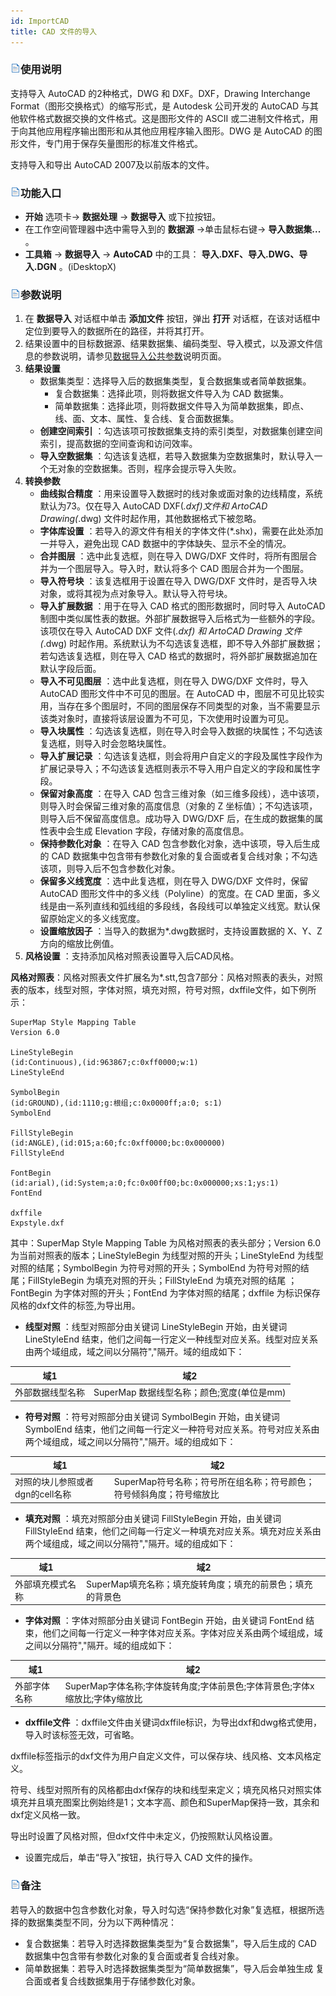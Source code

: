 ```yaml
---
id: ImportCAD
title: CAD 文件的导入  
---  
```

### ![](../../img/read.gif)使用说明

支持导入 AutoCAD 的2种格式，DWG 和 DXF。DXF，Drawing Interchange Format（图形交换格式）的缩写形式，是
Autodesk 公司开发的 AutoCAD 与其他软件格式数据交换的文件格式。这是图形文件的 ASCII
或二进制文件格式，用于向其他应用程序输出图形和从其他应用程序输入图形。DWG 是 AutoCAD 的图形文件，专门用于保存矢量图形的标准文件格式。

支持导入和导出 AutoCAD 2007及以前版本的文件。

### ![](../../img/read.gif)功能入口

* **开始** 选项卡-> **数据处理** -> **数据导入** 或下拉按钮。
* 在工作空间管理器中选中需导入到的 **数据源** ->单击鼠标右键-> **导入数据集...** 。
* **工具箱** -> **数据导入** -> **AutoCAD** 中的工具： **导入.DXF、导入.DWG、导入.DGN** 。(iDesktopX)

### ![](../../img/read.gif)参数说明

1. 在 **数据导入** 对话框中单击 **添加文件** 按钮，弹出 **打开** 对话框，在该对话框中定位到要导入的数据所在的路径，并将其打开。
2. 结果设置中的目标数据源、结果数据集、编码类型、导入模式，以及源文件信息的参数说明，请参见[数据导入公共参数](ParameterSettingDia)说明页面。
3. **结果设置**
    * 数据集类型：选择导入后的数据集类型，复合数据集或者简单数据集。 
      * 复合数据集：选择此项，则将数据文件导入为 CAD 数据集。  
      * 简单数据集：选择此项，则将数据文件导入为简单数据集，即点、线、面、文本、属性、复合线、复合面数据集。
    * **创建空间索引** ：勾选该项可按数据集支持的索引类型，对数据集创建空间索引，提高数据的空间查询和访问效率。
    * **导入空数据集** ：勾选该复选框，若导入数据集为空数据集时，默认导入一个无对象的空数据集。否则，程序会提示导入失败。
4. **转换参数**
    * **曲线拟合精度** ：用来设置导入数据时的线对象或面对象的边线精度，系统默认为73。仅在导入 AutoCAD DXF(*.dxf)文件和 ArtoCAD Drawing(*.dwg) 文件时起作用，其他数据格式下被忽略。
    * **字体库设置** ：若导入的源文件有相关的字体文件(*.shx)，需要在此处添加一并导入，避免出现 CAD 数据中的字体缺失、显示不全的情况。
    * **合并图层** ：选中此复选框，则在导入 DWG/DXF 文件时，将所有图层合并为一个图层导入。导入时，默认将多个 CAD 图层合并为一个图层。
    * **导入符号块** ：该复选框用于设置在导入 DWG/DXF 文件时，是否导入块对象，或将其视为点对象导入。默认导入符号块。
    * **导入扩展数据** ：用于在导入 CAD 格式的图形数据时，同时导入 AutoCAD 制图中类似属性表的数据。外部扩展数据导入后格式为一些额外的字段。该项仅在导入 AutoCAD DXF 文件(*.dxf) 和 ArtoCAD Drawing 文件(*.dwg) 时起作用。系统默认为不勾选该复选框，即不导入外部扩展数据；若勾选该复选框，则在导入 CAD 格式的数据时，将外部扩展数据追加在默认字段后面。 
    * **导入不可见图层** ：选中此复选框，则在导入 DWG/DXF 文件时，导入 AutoCAD 图形文件中不可见的图层。在 AutoCAD 中，图层不可见比较实用，当存在多个图层时，不同的图层保存不同类型的对象，当不需要显示该类对象时，直接将该层设置为不可见，下次使用时设置为可见。
    * **导入块属性** ：勾选该复选框，则在导入时会导入数据的块属性；不勾选该复选框，则导入时会忽略块属性。
    * **导入扩展记录** ：勾选该复选框，则会将用户自定义的字段及属性字段作为扩展记录导入；不勾选该复选框则表示不导入用户自定义的字段和属性字段。
    * **保留对象高度** ：在导入 CAD 包含三维对象（如三维多段线），选中该项，则导入时会保留三维对象的高度信息（对象的 Z 坐标值）；不勾选该项，则导入后不保留高度信息。成功导入 DWG/DXF 后，在生成的数据集的属性表中会生成 Elevation 字段，存储对象的高度信息。
    * **保持参数化对象** ：在导入 CAD 包含参数化对象，选中该项，导入后生成的 CAD 数据集中包含带有参数化对象的复合面或者复合线对象；不勾选该项，则导入后不包含参数化对象。
    * **保留多义线宽度** ：选中此复选框，则在导入 DWG/DXF 文件时，保留 AutoCAD 图形文件中的多义线（Polyline）的宽度。在 CAD 里面，多义线是由一系列直线和弧线组的多段线，各段线可以单独定义线宽。默认保留原始定义的多义线宽度。
    * **设置缩放因子** ：当导入的数据为*.dwg数据时，支持设置数据的 X、Y、Z 方向的缩放比例值。
5. **风格设置** ：支持添加风格对照表设置导入后CAD风格。 

**风格对照表**：风格对照表文件扩展名为*.stt,包含7部分：风格对照表的表头，对照表的版本，线型对照，字体对照，填充对照，符号对照，dxffile文件，如下例所示：
```
SuperMap Style Mapping Table  
Version 6.0

LineStyleBegin  
(id:Continuous),(id:963867;c:0xff0000;w:1)  
LineStyleEnd

SymbolBegin  
(id:GROUND),(id:1110;g:根组;c:0x0000ff;a:0; s:1)  
SymbolEnd

FillStyleBegin  
(id:ANGLE),(id:015;a:60;fc:0xff0000;bc:0x000000)  
FillStyleEnd

FontBegin  
(id:arial),(id:System;a:0;fc:0x00ff00;bc:0x000000;xs:1;ys:1)  
FontEnd

dxffile  
Expstyle.dxf  

```

其中：SuperMap Style Mapping Table 为风格对照表的表头部分；Version 6.0
为当前对照表的版本；LineStyleBegin 为线型对照的开头；LineStyleEnd 为线型对照的结尾；SymbolBegin
为符号对照的开头；SymbolEnd 为符号对照的结尾；FillStyleBegin 为填充对照的开头；FillStyleEnd 为填充对照的结尾
；FontBegin 为字体对照的开头；FontEnd 为字体对照的结尾；dxffile 为标识保存风格的dxf文件的标签,为导出用。

  * **线型对照** ：线型对照部分由关键词 LineStyleBegin 开始，由关键词 LineStyleEnd 结束，他们之间每一行定义一种线型对应关系。线型对应关系由两个域组成，域之间以分隔符","隔开。域的组成如下：   
    
  域1 | 域2  
  ---|---  
  外部数据线型名称 | SuperMap 数据线型名称；颜色;宽度(单位是mm)    
    
  * **符号对照** ：符号对照部分由关键词 SymbolBegin 开始，由关键词 SymbolEnd 结束，他们之间每一行定义一种符号对应关系。符号对应关系由两个域组成，域之间以分隔符","隔开。域的组成如下：   

  域1 | 域2  
  ---|---  
  对照的块儿参照或者dgn的cell名称 | SuperMap符号名称；符号所在组名称；符号颜色；符号倾斜角度；符号缩放比    

  * **填充对照** ：填充对照部分由关键词 FillStyleBegin 开始，由关键词 FillStyleEnd 结束，他们之间每一行定义一种填充对应关系。填充对应关系由两个域组成，域之间以分隔符","隔开。域的组成如下：    
    
  域1 | 域2  
  ---|---  
  外部填充模式名称 | SuperMap填充名称；填充旋转角度；填充的前景色；填充的背景色    

  * **字体对照** ：字体对照部分由关键词 FontBegin 开始，由关键词 FontEnd 结束，他们之间每一行定义一种字体对应关系。字体对应关系由两个域组成，域之间以分隔符","隔开。域的组成如下：   
    
  域1 | 域2  
  ---|---  
  外部字体名称 | SuperMap字体名称;字体旋转角度;字体前景色;字体背景色;字体x缩放比;字体y缩放比  

  * **dxffile文件** ：dxffile文件由关键词dxffile标识，为导出dxf和dwg格式使用，导入时该标签无效，可省略。 

  dxffile标签指示的dxf文件为用户自定义文件，可以保存块、线风格、文本风格定义。

  符号、线型对照所有的风格都由dxf保存的块和线型来定义；填充风格只对照实体填充并且填充图案比例始终是1；文本字高、颜色和SuperMap保持一致，其余和dxf定义风格一致。

  导出时设置了风格对照，但dxf文件中未定义，仍按照默认风格设置。

  * 设置完成后，单击“导入”按钮，执行导入 CAD 文件的操作。

### ![](../../img/read.gif)备注

若导入的数据中包含参数化对象，导入时勾选“保持参数化对象”复选框，根据所选择的数据集类型不同，分为以下两种情况：

* 复合数据集：若导入时选择数据集类型为“复合数据集”，导入后生成的 CAD 数据集中包含带有参数化对象的复合面或者复合线对象。
* 简单数据集：若导入时选择数据集类型为“简单数据集”，导入后会单独生成 复合面或者复合线数据集用于存储参数化对象。
